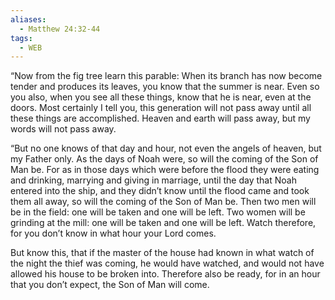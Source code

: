 ```yaml
---
aliases:
  - Matthew 24:32-44
tags:
  - WEB
---
```

“Now from the fig tree learn this parable: When its branch has now become tender and produces its leaves, you know that the summer is near. Even so you also, when you see all these things, know that he is near, even at the doors. Most certainly I tell you, this generation will not pass away until all these things are accomplished. Heaven and earth will pass away, but my words will not pass away.

“But no one knows of that day and hour, not even the angels of heaven, but my Father only. As the days of Noah were, so will the coming of the Son of Man be. For as in those days which were before the flood they were eating and drinking, marrying and giving in marriage, until the day that Noah entered into the ship, and they didn’t know until the flood came and took them all away, so will the coming of the Son of Man be. Then two men will be in the field: one will be taken and one will be left. Two women will be grinding at the mill: one will be taken and one will be left. Watch therefore, for you don’t know in what hour your Lord comes.

But know this, that if the master of the house had known in what watch of the night the thief was coming, he would have watched, and would not have allowed his house to be broken into. Therefore also be ready, for in an hour that you don’t expect, the Son of Man will come.